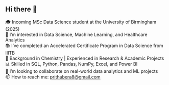 ## Hi there 👋

🎓 Incoming MSc Data Science student at the University of Birmingham (2025)  
👀 I’m interested in Data Science, Machine Learning, and Healthcare Analytics  
📚 I’ve completed an Accelerated Certificate Program in Data Science from IIITB  
🧪 Background in Chemistry | Experienced in Research & Academic Projects  
📊 Skilled in SQL, Python, Pandas, NumPy, Excel, and Power BI  
💞️ I’m looking to collaborate on real-world data analytics and ML projects  
📫 How to reach me: prithabera8@gmail.com 
